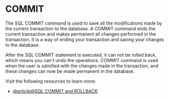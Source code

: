 # COMMIT

The SQL COMMIT command is used to save all the modifications made by the current transaction to the database. A COMMIT command ends the current transaction and makes permanent all changes performed in the transaction. It is a way of ending your transaction and saving your changes to the database.

After the SQL COMMIT statement is executed, it can not be rolled back, which means you can't undo the operations. COMMIT command is used when the user is satisfied with the changes made in the transaction, and these changes can now be made permanent in the database.

Visit the following resources to learn more:

- [@article@SQL COMMIT and ROLLBACK](https://www.digitalocean.com/community/tutorials/sql-commit-sql-rollback)